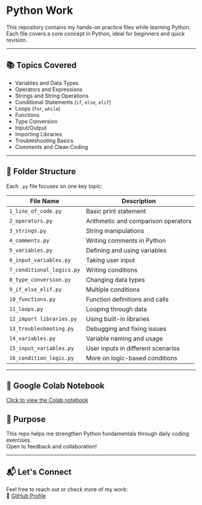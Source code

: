 #  Python Work

This repository contains my hands-on practice files while learning Python.  
Each file covers a core concept in Python, ideal for beginners and quick revision.

---

## 📚 Topics Covered

- Variables and Data Types
- Operators and Expressions
- Strings and String Operations
- Conditional Statements (`if`, `else`, `elif`)
- Loops (`for`, `while`)
- Functions
- Type Conversion
- Input/Output
- Importing Libraries
- Troubleshooting Basics
- Comments and Clean Coding

---

## 📁 Folder Structure

Each `.py` file focuses on one key topic:

| File Name                  | Description                            |
|---------------------------|----------------------------------------|
| `1_line_of_code.py`        | Basic print statement                 |
| `2_operators.py`           | Arithmetic and comparison operators   |
| `3_strings.py`             | String manipulations                  |
| `4_comments.py`            | Writing comments in Python            |
| `5_variables.py`           | Defining and using variables          |
| `6_input_variables.py`     | Taking user input                     |
| `7_conditional_logics.py`  | Writing conditions                    |
| `8_type_conversion.py`     | Changing data types                   |
| `9_if_else_elif.py`        | Multiple conditions                   |
| `10_functions.py`          | Function definitions and calls        |
| `11_loops.py`              | Looping through data                  |
| `12_import libraries.py`   | Using built-in libraries              |
| `13_troubleshooting.py`    | Debugging and fixing issues           |
| `14_variables.py`          | Variable naming and usage             |
| `15_input_variables.py`    | User inputs in different scenarios    |
| `16_condition_logic.py`    | More on logic-based conditions        |

---
## 📓 Google Colab Notebook

[Click to view the Colab notebook](https://colab.research.google.com/drive/10XIoWrCcik_xtxQX2LQzBLElNeZn88z7)


## 🚀 Purpose

This repo helps me strengthen Python fundamentals through daily coding exercises.  
Open to feedback and collaboration!

---

## 📬 Let's Connect

Feel free to reach out or check more of my work:  
🔗 [GitHub Profile](https://github.com/Mah-Noor11)
